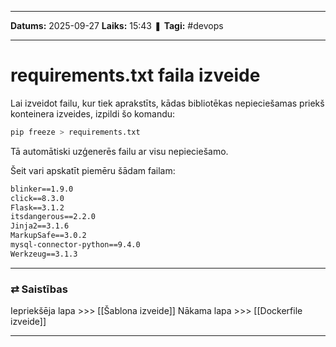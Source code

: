 ___

**Datums:** 2025-09-27
**Laiks:** 15:43
❚ **Tagi:** #devops 

---
# requirements.txt faila izveide

Lai izveidot failu, kur tiek aprakstīts, kādas bibliotēkas nepieciešamas priekš konteinera izveides, izpildi šo komandu:

```bash
pip freeze > requirements.txt
```

Tā automātiski uzģenerēs failu ar visu nepieciešamo.

Šeit vari apskatīt piemēru šādam failam:

```txt
blinker==1.9.0
click==8.3.0
Flask==3.1.2
itsdangerous==2.2.0
Jinja2==3.1.6
MarkupSafe==3.0.2
mysql-connector-python==9.4.0
Werkzeug==3.1.3
```

---
### ⇄ Saistības

Iepriekšēja lapa >>> [[Šablona izveide]]
Nākama lapa >>> [[Dockerfile izveide]]

---